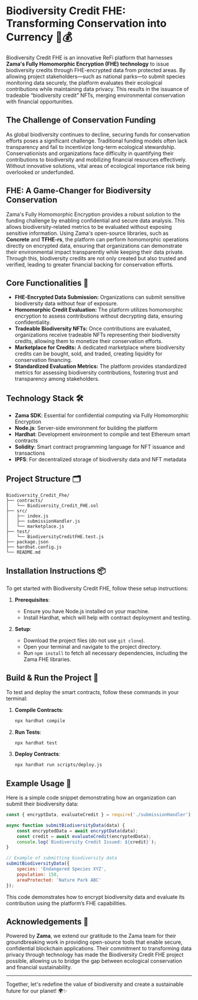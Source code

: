 # Biodiversity Credit FHE: Transforming Conservation into Currency 🌿💰

Biodiversity Credit FHE is an innovative ReFi platform that harnesses **Zama's Fully Homomorphic Encryption (FHE) technology** to issue biodiversity credits through FHE-encrypted data from protected areas. By allowing project stakeholders—such as national parks—to submit species monitoring data securely, the platform evaluates their ecological contributions while maintaining data privacy. This results in the issuance of tradeable “biodiversity credit” NFTs, merging environmental conservation with financial opportunities.

## The Challenge of Conservation Funding

As global biodiversity continues to decline, securing funds for conservation efforts poses a significant challenge. Traditional funding models often lack transparency and fail to incentivize long-term ecological stewardship. Conservationists and organizations face difficulty in quantifying their contributions to biodiversity and mobilizing financial resources effectively. Without innovative solutions, vital areas of ecological importance risk being overlooked or underfunded.

## FHE: A Game-Changer for Biodiversity Conservation

Zama's Fully Homomorphic Encryption provides a robust solution to the funding challenge by enabling confidential and secure data analysis. This allows biodiversity-related metrics to be evaluated without exposing sensitive information. Using Zama's open-source libraries, such as **Concrete** and **TFHE-rs**, the platform can perform homomorphic operations directly on encrypted data, ensuring that organizations can demonstrate their environmental impact transparently while keeping their data private. Through this, biodiversity credits are not only created but also trusted and verified, leading to greater financial backing for conservation efforts.

## Core Functionalities 🌱

- **FHE-Encrypted Data Submission:** Organizations can submit sensitive biodiversity data without fear of exposure.
- **Homomorphic Credit Evaluation:** The platform utilizes homomorphic encryption to assess contributions without decrypting data, ensuring confidentiality.
- **Tradeable Biodiversity NFTs:** Once contributions are evaluated, organizations receive tradeable NFTs representing their biodiversity credits, allowing them to monetize their conservation efforts.
- **Marketplace for Credits:** A dedicated marketplace where biodiversity credits can be bought, sold, and traded, creating liquidity for conservation financing.
- **Standardized Evaluation Metrics:** The platform provides standardized metrics for assessing biodiversity contributions, fostering trust and transparency among stakeholders.

## Technology Stack 🛠️

- **Zama SDK**: Essential for confidential computing via Fully Homomorphic Encryption
- **Node.js**: Server-side environment for building the platform
- **Hardhat**: Development environment to compile and test Ethereum smart contracts
- **Solidity**: Smart contract programming language for NFT issuance and transactions
- **IPFS**: For decentralized storage of biodiversity data and NFT metadata

## Project Structure 🗂️

```plaintext
Biodiversity_Credit_Fhe/
├── contracts/
│   └── Biodiversity_Credit_FHE.sol
├── src/
│   ├── index.js
│   ├── submissionHandler.js
│   └── marketplace.js
├── test/
│   └── BiodiversityCreditFHE.test.js
├── package.json
├── hardhat.config.js
└── README.md
```

## Installation Instructions 📦

To get started with Biodiversity Credit FHE, follow these setup instructions:

1. **Prerequisites**:
   - Ensure you have Node.js installed on your machine.
   - Install Hardhat, which will help with contract deployment and testing.

2. **Setup**:
   - Download the project files (do not use `git clone`).
   - Open your terminal and navigate to the project directory.
   - Run `npm install` to fetch all necessary dependencies, including the Zama FHE libraries.

## Build & Run the Project 🚀

To test and deploy the smart contracts, follow these commands in your terminal:

1. **Compile Contracts**:
   ```bash
   npx hardhat compile
   ```

2. **Run Tests**:
   ```bash
   npx hardhat test
   ```

3. **Deploy Contracts**:
   ```bash
   npx hardhat run scripts/deploy.js
   ```

## Example Usage 📜

Here is a simple code snippet demonstrating how an organization can submit their biodiversity data:

```javascript
const { encryptData, evaluateCredit } = require('./submissionHandler');

async function submitBiodiversityData(data) {
    const encryptedData = await encryptData(data);
    const credit = await evaluateCredit(encryptedData);
    console.log(`Biodiversity Credit Issued: ${credit}`);
}

// Example of submitting biodiversity data
submitBiodiversityData({
    species: 'Endangered Species XYZ',
    population: 150,
    areaProtected: 'Nature Park ABC'
});
```

This code demonstrates how to encrypt biodiversity data and evaluate its contribution using the platform’s FHE capabilities.

## Acknowledgements 🙏

Powered by **Zama**, we extend our gratitude to the Zama team for their groundbreaking work in providing open-source tools that enable secure, confidential blockchain applications. Their commitment to transforming data privacy through technology has made the Biodiversity Credit FHE project possible, allowing us to bridge the gap between ecological conservation and financial sustainability.

---

Together, let's redefine the value of biodiversity and create a sustainable future for our planet! 🌍✨
